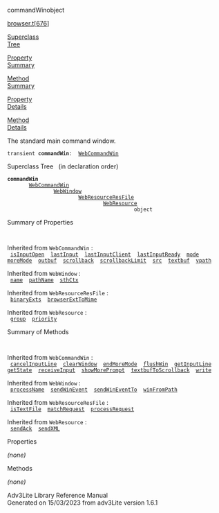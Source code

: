 <span class="title">commandWin</span><span class="type">object</span>

[browser.t](../file/browser.t.html)\[[676](../source/browser.t.html#676)\]

[Superclass  
Tree](#_SuperClassTree_)

[Property  
Summary](#_PropSummary_)

[Method  
Summary](#_MethodSummary_)

[Property  
Details](#_Properties_)

[Method  
Details](#_Methods_)

<div class="fdesc">

The standard main command window.

`transient `**`commandWin`**` :   `[`WebCommandWin`](../object/WebCommandWin.html)

</div>

<span id="_SuperClassTree_"></span>

<div class="mjhd">

<span class="hdln">Superclass Tree</span>   (in declaration order)

</div>

**`commandWin`**  
`         `[`WebCommandWin`](../object/WebCommandWin.html)  
`                 `[`WebWindow`](../object/WebWindow.html)  
`                         `[`WebResourceResFile`](../object/WebResourceResFile.html)  
`                                 `[`WebResource`](../object/WebResource.html)  
`                                         object`  
<span id="_PropSummary_"></span>

<div class="mjhd">

<span class="hdln">Summary of Properties</span>  

</div>

` `

Inherited from `WebCommandWin` :  
` `[`isInputOpen`](../object/WebCommandWin.html#isInputOpen)`  `[`lastInput`](../object/WebCommandWin.html#lastInput)`  `[`lastInputClient`](../object/WebCommandWin.html#lastInputClient)`  `[`lastInputReady`](../object/WebCommandWin.html#lastInputReady)`  `[`mode`](../object/WebCommandWin.html#mode)`  `[`moreMode`](../object/WebCommandWin.html#moreMode)`  `[`outbuf`](../object/WebCommandWin.html#outbuf)`  `[`scrollback`](../object/WebCommandWin.html#scrollback)`  `[`scrollbackLimit`](../object/WebCommandWin.html#scrollbackLimit)`  `[`src`](../object/WebCommandWin.html#src)`  `[`textbuf`](../object/WebCommandWin.html#textbuf)`  `[`vpath`](../object/WebCommandWin.html#vpath)`  `

Inherited from `WebWindow` :  
` `[`name`](../object/WebWindow.html#name)`  `[`pathName`](../object/WebWindow.html#pathName)`  `[`sthCtx`](../object/WebWindow.html#sthCtx)`  `

Inherited from `WebResourceResFile` :  
` `[`binaryExts`](../object/WebResourceResFile.html#binaryExts)`  `[`browserExtToMime`](../object/WebResourceResFile.html#browserExtToMime)`  `

Inherited from `WebResource` :  
` `[`group`](../object/WebResource.html#group)`  `[`priority`](../object/WebResource.html#priority)`  `

<span id="_MethodSummary_"></span>

<div class="mjhd">

<span class="hdln">Summary of Methods</span>  

</div>

` `

Inherited from `WebCommandWin` :  
` `[`cancelInputLine`](../object/WebCommandWin.html#cancelInputLine)`  `[`clearWindow`](../object/WebCommandWin.html#clearWindow)`  `[`endMoreMode`](../object/WebCommandWin.html#endMoreMode)`  `[`flushWin`](../object/WebCommandWin.html#flushWin)`  `[`getInputLine`](../object/WebCommandWin.html#getInputLine)`  `[`getState`](../object/WebCommandWin.html#getState)`  `[`receiveInput`](../object/WebCommandWin.html#receiveInput)`  `[`showMorePrompt`](../object/WebCommandWin.html#showMorePrompt)`  `[`textbufToScrollback`](../object/WebCommandWin.html#textbufToScrollback)`  `[`write`](../object/WebCommandWin.html#write)`  `

Inherited from `WebWindow` :  
` `[`processName`](../object/WebWindow.html#processName)`  `[`sendWinEvent`](../object/WebWindow.html#sendWinEvent)`  `[`sendWinEventTo`](../object/WebWindow.html#sendWinEventTo)`  `[`winFromPath`](../object/WebWindow.html#winFromPath)`  `

Inherited from `WebResourceResFile` :  
` `[`isTextFile`](../object/WebResourceResFile.html#isTextFile)`  `[`matchRequest`](../object/WebResourceResFile.html#matchRequest)`  `[`processRequest`](../object/WebResourceResFile.html#processRequest)`  `

Inherited from `WebResource` :  
` `[`sendAck`](../object/WebResource.html#sendAck)`  `[`sendXML`](../object/WebResource.html#sendXML)`  `

<span id="_Properties_"></span>

<div class="mjhd">

<span class="hdln">Properties</span>  

</div>

*(none)* <span id="_Methods_"></span>

<div class="mjhd">

<span class="hdln">Methods</span>  

</div>

*(none)*

<div class="ftr">

Adv3Lite Library Reference Manual  
Generated on 15/03/2023 from adv3Lite version 1.6.1

</div>
